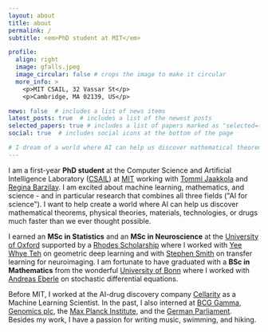 ```yaml
---
layout: about
title: about
permalink: /
subtitle: <em>PhD student at MIT</em>

profile:
  align: right
  image: gfalls.jpeg
  image_circular: false # crops the image to make it circular
  more_info: >
    <p>MIT CSAIL, 32 Vassar St</p>
    <p>Cambridge, MA 02139, US</p>

news: false  # includes a list of news items
latest_posts: true  # includes a list of the newest posts
selected_papers: true # includes a list of papers marked as "selected={true}"
social: true  # includes social icons at the bottom of the page

# I dream of a world where AI can help us discover mathematical theorems, physical theories, # materials, or drugs much faster than we ever thought possible.
---
```


I am a first-year **PhD student** at the Computer Science and Artificial Intelligence Laboratory ([CSAIL](https://www.csail.mit.edu/)) at [MIT](https://mit.edu/) working with [Tommi Jaakkola](https://scholar.google.com/citations?user=Ao4gtsYAAAAJ&hl=en) and [Regina Barzilay](https://www.regina.csail.mit.edu/). I am excited about machine learning, mathematics, and science - and in particular research that combines all three fields ("AI for science"). I want to help create a world where AI can help us discover mathematical theorems, physical theories, materials, technologies, or drugs much faster than we ever thought possible.

I earned an **MSc in Statistics** and an **MSc in Neuroscience** at the [University of Oxford](https://www.ox.ac.uk/) supported by a [Rhodes Scholarship](https://en.wikipedia.org/wiki/Rhodes_Scholarship) where I worked with [Yee Whye Teh](https://www.stats.ox.ac.uk/~teh/) on geometric deep learning and with [Stephen Smith](https://scholar.google.com/citations?user=gRptb5UAAAAJ&hl=en) on transfer learning for neuroimaging. I am fortunate to have graduated with a **BSc in Mathematics** from the wonderful [University of Bonn](https://www.hcm.uni-bonn.de/) where I worked with [Andreas Eberle](https://scholar.google.de/citations?user=5sfw6SkAAAAJ&hl=de) on stochastic differential equations.

Before MIT, I worked at the AI-drug discovery company [Cellarity](https://cellarity.com/) as a Machine Learning Scientist. In the past, I also interned at [BCG Gamma](https://www.bcg.com/), [Genomics plc](https://www.genomicsplc.com/), the [Max Planck Institute](https://www.mpg.de/en), and the [German Parliament](https://www.bundestag.de/en). Besides my work, I have a passion for writing music, swimming, and hiking.